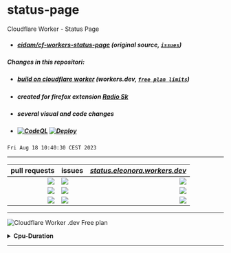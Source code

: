# status-page
Cloudflare Worker - Status Page
- ##### *[eidam/cf-workers-status-page](https://github.com/eidam/cf-workers-status-page)* (original source, [`issues`](https://github.com/eidam/cf-workers-status-page/issues))
##### Changes in this repositori:
- ##### *[build on cloudflare worker](https://workers.cloudflare.com/)* (workers.dev, [`free plan limits`](https://developers.cloudflare.com/workers/platform/limits/#worker-limits))
- ##### created for firefox extension *[Radio Sk](https://addons.mozilla.org/en-US/firefox/addon/radio-sk/)*
- ##### several visual and code changes
- ##### [![CodeQL](https://github.com/milankomaj/status-page/actions/workflows/codeql-analysis.yml/badge.svg)](https://github.com/milankomaj/status-page/actions/workflows/codeql-analysis.yml) [![Deploy](https://github.com/milankomaj/status-page/actions/workflows/deploy.yml/badge.svg)](https://github.com/milankomaj/status-page/actions/workflows/deploy.yml)

```
Fri Aug 18 10:40:30 CEST 2023
```

---
**pull requests** | **issues** | *[status.eleonora.workers.dev](https://status.eleonora.workers.dev/)*
---: | :--- | ---:
![](https://dev-badge.eleonora.workers.dev/github/PR/milankomaj/status-page?icon=github&style=flat&scale=1) | ![](https://dev-badge.eleonora.workers.dev/github/issues/milankomaj/status-page?icon=github&style=flat&scale=1)  |![](https://dev-badge.eleonora.workers.dev/metrics/requests/status/1?icon=cloudflare&style=flat&scale=1)
![](https://dev-badge.eleonora.workers.dev/github/open-PR/milankomaj/status-page?icon=github&style=flat&scale=1) | ![](https://dev-badge.eleonora.workers.dev/github/open-issues/milankomaj/status-page?icon=github&style=flat&scale=1)  |![](https://dev-badge.eleonora.workers.dev/metrics/subrequests/status/1?icon=cloudflare&style=flat&scale=1)
![](https://dev-badge.eleonora.workers.dev/github/closed-PR/milankomaj/status-page?icon=github&style=flat&scale=1) | ![](https://dev-badge.eleonora.workers.dev/github/closed-issues/milankomaj/status-page?icon=github&style=flat&scale=1)  |![](https://dev-badge.eleonora.workers.dev/metrics/errors/status/1?icon=cloudflare&style=flat&scale=1)

---

![](https://dev-badge.eleonora.workers.dev/metrics/status/status/1?icon=cloudflare&style=flat&scale=2  "Cloudflare Worker .dev Free plan")

<details><summary><strong>Cpu-Duration</strong></summary>

**Cpu:** | **Duration:**
:--- | :---
![](https://dev-badge.eleonora.workers.dev/metrics/cpuTimeP50/status/1?icon=cloudflare&style=flat&scale=1.5)  |![](https://dev-badge.eleonora.workers.dev/metrics/durationP50/status/1?icon=cloudflare&style=flat&scale=1.5)
![](https://dev-badge.eleonora.workers.dev/metrics/cpuTimeP75/status/1?icon=cloudflare&style=flat&scale=1.5)  |![](https://dev-badge.eleonora.workers.dev/metrics/durationP75/status/1?icon=cloudflare&style=flat&scale=1.5)
![](https://dev-badge.eleonora.workers.dev/metrics/cpuTimeP99/status/1?icon=cloudflare&style=flat&scale=1.5)  |![](https://dev-badge.eleonora.workers.dev/metrics/durationP99/status/1?icon=cloudflare&style=flat&scale=1.5)
![](https://dev-badge.eleonora.workers.dev/metrics/cpuTimeP999/status/1?icon=cloudflare&style=flat&scale=1.5)  |![](https://dev-badge.eleonora.workers.dev/metrics/durationP999/status/1?icon=cloudflare&style=flat&scale=1.5)
</details>

---
